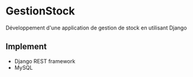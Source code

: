 # GestionStock
Développement d'une application de gestion de stock en utilisant Django


## Implement
- Django REST framework 
- MySQL
